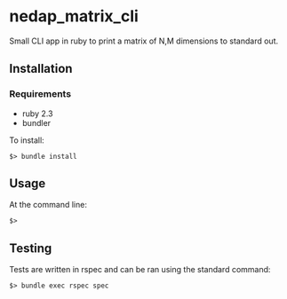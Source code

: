 # nedap_matrix_cli

Small CLI app in ruby to print a matrix of N,M dimensions to standard out.

## Installation

### Requirements

* ruby 2.3
* bundler

To install:

```shell
$> bundle install
```

## Usage

At the command line:

```shell
$>
```

## Testing

Tests are written in rspec and can be ran using the standard command:

```shell
$> bundle exec rspec spec
```
